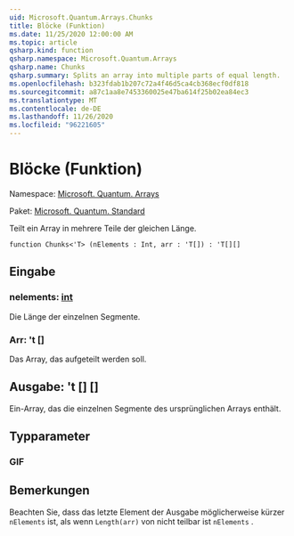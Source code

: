 ```yaml
---
uid: Microsoft.Quantum.Arrays.Chunks
title: Blöcke (Funktion)
ms.date: 11/25/2020 12:00:00 AM
ms.topic: article
qsharp.kind: function
qsharp.namespace: Microsoft.Quantum.Arrays
qsharp.name: Chunks
qsharp.summary: Splits an array into multiple parts of equal length.
ms.openlocfilehash: b323fdab1b207c72a4f46d5ca4cb368ecf0df818
ms.sourcegitcommit: a87c1aa8e7453360025e47ba614f25b02ea84ec3
ms.translationtype: MT
ms.contentlocale: de-DE
ms.lasthandoff: 11/26/2020
ms.locfileid: "96221605"
---
```

# <a name="chunks-function"></a>Blöcke (Funktion)

Namespace: [Microsoft. Quantum. Arrays](xref:Microsoft.Quantum.Arrays)

Paket: [Microsoft. Quantum. Standard](https://nuget.org/packages/Microsoft.Quantum.Standard)


Teilt ein Array in mehrere Teile der gleichen Länge.

```qsharp
function Chunks<'T> (nElements : Int, arr : 'T[]) : 'T[][]
```


## <a name="input"></a>Eingabe

### <a name="nelements--int"></a>nelements: [int](xref:microsoft.quantum.lang-ref.int)

Die Länge der einzelnen Segmente.


### <a name="arr--t"></a>Arr: 't []

Das Array, das aufgeteilt werden soll.



## <a name="output--t"></a>Ausgabe: 't [] []

Ein-Array, das die einzelnen Segmente des ursprünglichen Arrays enthält.

## <a name="type-parameters"></a>Typparameter

### <a name="t"></a>GIF



## <a name="remarks"></a>Bemerkungen

Beachten Sie, dass das letzte Element der Ausgabe möglicherweise kürzer `nElements` ist, als wenn `Length(arr)` von nicht teilbar ist `nElements` .